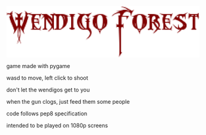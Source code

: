 <img align="center" src="sprites/logo.png">

game made with pygame

wasd to move, left click to shoot

don't let the wendigos get to you

when the gun clogs, just feed them some people

code follows pep8 specification

intended to be played on 1080p screens

